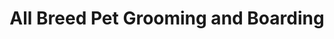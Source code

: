 ---
title: "All Breed Pet Grooming and Boarding"
url: /mascoutah/all-breed-pet-grooming-and-boarding/
shop: Tiersalon
---